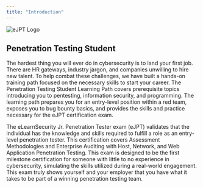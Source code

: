 ```yaml
---
title: "Introduction"
---
```


![eJPT Logo](https://assets.ine.com/certifications/badges/eJPT.png)

## Penetration Testing Student

The hardest thing you will ever do in cybersecurity is to land your first job. There are HR gateways, industry jargon, and companies unwilling to hire new talent. To help combat these challenges, we have built a hands-on training path focused on the necessary skills to start your career. The Penetration Testing Student Learning Path covers prerequisite topics introducing you to pentesting, information security, and programming. The learning path prepares you for an entry-level position within a red team, exposes you to bug bounty basics, and provides the skills and practice necessary for the eJPT certification exam.

The eLearnSecurity Jr. Penetration Tester exam (eJPT) validates that the individual has the knowledge and skills required to fulfill a role as an entry-level penetration tester. This certification covers Assessment Methodologies and Enterprise Auditing with Host, Network, and Web Application Penetration Testing. This exam is designed to be the first milestone certification for someone with little to no experience in cybersecurity, simulating the skills utilized during a real-world engagement. This exam truly shows yourself and your employer that you have what it takes to be part of a winning penetration testing team.
